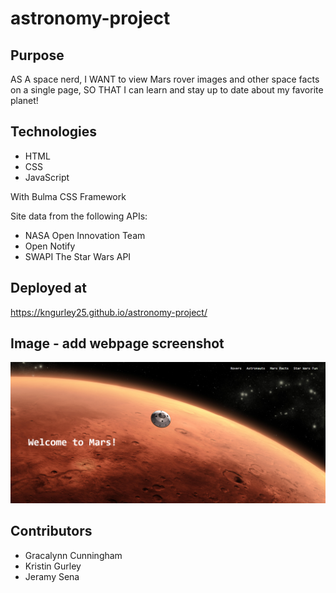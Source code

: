 # astronomy-project

## Purpose

AS A space nerd, I WANT to view Mars rover images and other space facts on a single page, SO THAT I can learn and stay up to date about my favorite planet!

## Technologies
- HTML
- CSS
- JavaScript

With Bulma CSS Framework

Site data from the following APIs:
- NASA Open Innovation Team
- Open Notify
- SWAPI The Star Wars API

## Deployed at
https://kngurley25.github.io/astronomy-project/

## Image - add webpage screenshot
![screenshot](./image.PNG)

## Contributors
- Gracalynn Cunningham
- Kristin Gurley
- Jeramy Sena